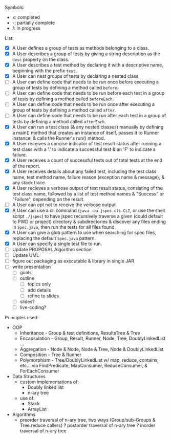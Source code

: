 Symbols:

- x: completed
- -: partially complete
- /: in progress


List:

- [x] A User defines a group of tests as methods belonging to a class.
- [x] A User describes a group of tests by giving a string description as the `desc` property on the class.
- [x] A User describes a test method by declaring it with a descriptive name, beginning with the prefix `test`.
- [x] A User can nest groups of tests by declaring a nested class.
- [ ] A User can define code that needs to be run once before executing a group of tests by defining a method called `before`.
- [ ] A User can define code that needs to be run before each test in a group of tests by defining a method called `beforeEach`.
- [ ] A User can define code that needs to be run once after executing a group of tests by defining a method called `after`.
- [ ] A User can define code that needs to be run after each test in a group of tests by defining a method called `afterEach`.
- [x] A User can run a test class (& any nested classes) manually by defining a main() method that creates an instance of itself, passes it to Runner instance, & calls the Runner's run() method.
- [x] A User receives a concise indicator of test result status after running a test class with a '.' to indicate a successful test & an 'F' to indicate a failure.
- [x] A User receives a count of successful tests out of total tests at the end of the report.
- [x] A User receives details about any failed test, including the test class name, test method name, failure reason (exception name & message), & any stack trace.
- [x] A User recieves a verbose output of test result status, consisting of the test class name, followed by a list of test method names & "Success" or "Failure", depending on the result.
- [ ] A User can opt not to receive the verbose output
- [x] A User can use a cli command (`java -ea jspec.cli.CLI`, or use the shell script `./jspec`) to have jspec recursively traverse a given (could default to PWD or project) directory & subdirectories & discover any files ending in `Spec.java`, then run the tests for all files found.
- [x] A User can give a glob pattern to use when searching for spec files, replacing the default `Spec.java` pattern.
- [x] A User can specify a single test file to run.
- [ ] Update PROPOSAL Algorithm section
- [ ] Update UML
- [ ] figure out packaging as executable & library in single JAR
- [ ] write presentation
  - [ ] goals
  - [ ] outline
    - [ ] topics only
    - [ ] add details
    - [ ] refine to slides
  - [ ] slides?
  - [ ] live-coding?

Principles used:

- OOP
  - Inheritance - Group & test definitions, ResultsTree & Tree<T>
  - Encapsulation - Group, Result, Runner, Node<T>, Tree<T>, DoublyLinkedList<T> ...
  - Aggregation - Node<T> & Node<Result>, Node<T> & Tree<T>, Node<T> & DoublyLinkedList<T>
  - Composition - Tree<Result> & Runner
  - Polymorphism - Tree/DoublyLinkedList w/ map, reduce, contains, etc... via FindPredicate, MapConsumer, ReduceConsumer, & ForEachConsumer
- Data Structures
  - custom implementations of:
    - Doubly linked list
    - n-ary tree
  - use of:
    - Stack
    - ArrayList
- Algorithms
  - preorder traversal of n-ary tree, two ways (Group/sub-Groups & Tree<T>.reduce callers)
  ? postorder traversal of n-ary tree
  ? inorder traversal of n-ary tree
